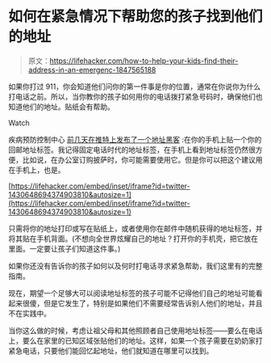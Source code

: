 # 如何在紧急情况下帮助您的孩子找到他们的地址

> 原文：<https://lifehacker.com/how-to-help-your-kids-find-their-address-in-an-emergenc-1847565188>

如果你打过 911，你会知道他们问你的第一件事是你的位置，通常在你说你为什么打电话之前。所以，当你教你的孩子如何用你的电话拨打紧急号码时，确保他们也知道他们的地址。贴纸会有帮助。

Watch

疾病预防控制中心 [前几天在推特上发布了一个地址黑客](https://twitter.com/cdcemergency/status/1430648694374903810?s=12) :在你的手机上贴一个你的回邮地址标签。我记得固定电话时代的地址标签，在手机上看到地址标签仍然很方便，比如说，在办公室订购披萨时，你可能需要使用它。但是你可以把这个建议用在手机上，也是。

 [https://lifehacker.com/embed/inset/iframe?id=twitter-1430648694374903810&autosize=1](https://lifehacker.com/embed/inset/iframe?id=twitter-1430648694374903810&autosize=1) 

只需将你的地址打印或写在贴纸上，或者使用你在邮件中随机获得的地址标签，并将其贴在手机背面。(不想向全世界炫耀自己的地址？打开你的手机壳，把它放在里面。一定要让孩子们知道这件事。)

如果你还没有告诉你的孩子如何以及何时打电话寻求紧急帮助，我们这里有的完整指南。

现在，期望一个足够大可以阅读地址标签的孩子可能不记得他们自己的地址可能看起来很傻，但是它发生了，特别是如果他们不需要经常告诉别人他们的地址，并且不在实践中。

当你这么做的时候，考虑让祖父母和其他照顾者自己使用地址标签——要么在电话上，要么在家里的已知区域张贴他们的地址。这样，如果一个孩子需要在奶奶家打紧急电话，只要他们能回忆起地址，他们就知道在哪里可以找到。